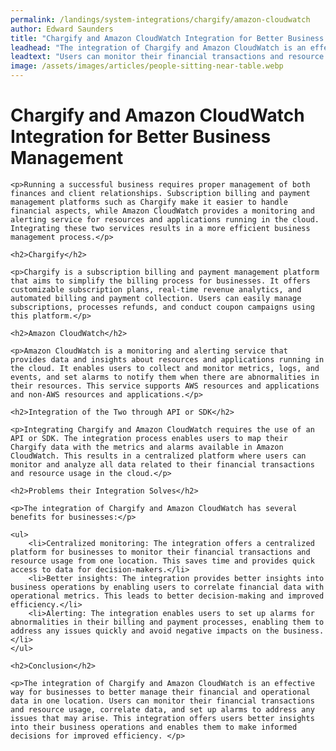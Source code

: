 ```yaml
---
permalink: /landings/system-integrations/chargify/amazon-cloudwatch
author: Edward Saunders
title: "Chargify and Amazon CloudWatch Integration for Better Business Management | Blog"
leadhead: "The integration of Chargify and Amazon CloudWatch is an effective way for businesses to better manage their financial and operational data in one location"
leadtext: "Users can monitor their financial transactions and resource usage, correlate data, and set up alarms to address any issues that may arise. This integration offers users better insights into their business operations and enables them to make informed decisions for improved efficiency."
image: /assets/images/articles/people-sitting-near-table.webp
---
```

<div class="arttext">
	<h1>Chargify and Amazon CloudWatch Integration for Better Business Management</h1>

	<p>Running a successful business requires proper management of both finances and client relationships. Subscription billing and payment management platforms such as Chargify make it easier to handle financial aspects, while Amazon CloudWatch provides a monitoring and alerting service for resources and applications running in the cloud. Integrating these two services results in a more efficient business management process.</p>

	<h2>Chargify</h2>

	<p>Chargify is a subscription billing and payment management platform that aims to simplify the billing process for businesses. It offers customizable subscription plans, real-time revenue analytics, and automated billing and payment collection. Users can easily manage subscriptions, processes refunds, and conduct coupon campaigns using this platform.</p>

	<h2>Amazon CloudWatch</h2>

	<p>Amazon CloudWatch is a monitoring and alerting service that provides data and insights about resources and applications running in the cloud. It enables users to collect and monitor metrics, logs, and events, and set alarms to notify them when there are abnormalities in their resources. This service supports AWS resources and applications and non-AWS resources and applications.</p>

	<h2>Integration of the Two through API or SDK</h2>

	<p>Integrating Chargify and Amazon CloudWatch requires the use of an API or SDK. The integration process enables users to map their Chargify data with the metrics and alarms available in Amazon CloudWatch. This results in a centralized platform where users can monitor and analyze all data related to their financial transactions and resource usage in the cloud.</p>

	<h2>Problems their Integration Solves</h2>

	<p>The integration of Chargify and Amazon CloudWatch has several benefits for businesses:</p>

	<ul>
		<li>Centralized monitoring: The integration offers a centralized platform for businesses to monitor their financial transactions and resource usage from one location. This saves time and provides quick access to data for decision-makers.</li>
		<li>Better insights: The integration provides better insights into business operations by enabling users to correlate financial data with operational metrics. This leads to better decision-making and improved efficiency.</li>
		<li>Alerting: The integration enables users to set up alarms for abnormalities in their billing and payment processes, enabling them to address any issues quickly and avoid negative impacts on the business.</li>
	</ul>

	<h2>Conclusion</h2>

	<p>The integration of Chargify and Amazon CloudWatch is an effective way for businesses to better manage their financial and operational data in one location. Users can monitor their financial transactions and resource usage, correlate data, and set up alarms to address any issues that may arise. This integration offers users better insights into their business operations and enables them to make informed decisions for improved efficiency. </p>

</div>